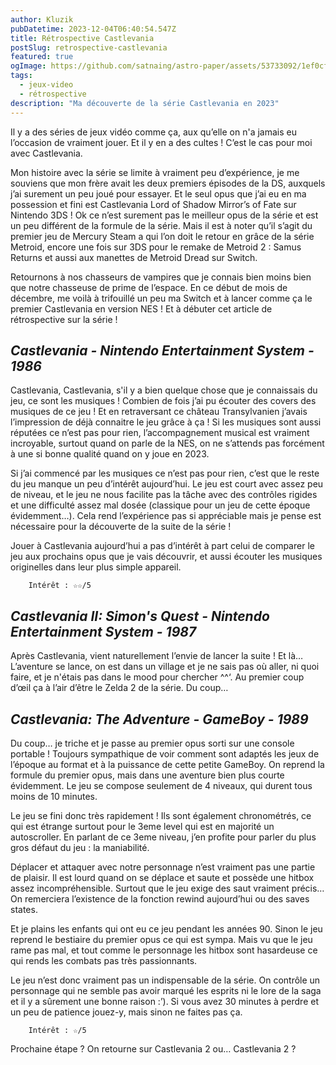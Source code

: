 ```yaml
---
author: Kluzik
pubDatetime: 2023-12-04T06:40:54.547Z
title: Rétrospective Castlevania
postSlug: retrospective-castlevania
featured: true
ogImage: https://github.com/satnaing/astro-paper/assets/53733092/1ef0cf03-8137-4d67-ac81-84a032119e3a
tags:
  - jeux-video
  - rétrospective
description: "Ma découverte de la série Castlevania en 2023"
---
```


Il y a des séries de jeux vidéo comme ça, aux qu’elle on n'a jamais eu l’occasion de vraiment jouer. Et il y en a des cultes ! C’est le cas pour moi avec Castlevania. 

Mon histoire avec la série se limite à vraiment peu d’expérience, je me souviens que mon frère avait les deux premiers épisodes de la DS, auxquels j’ai surement un peu joué pour essayer. Et le seul opus que j’ai eu en ma possession et fini est Castlevania Lord of Shadow Mirror’s of Fate sur Nintendo 3DS ! 
Ok ce n’est surement pas le meilleur opus de la série et est un peu différent de la formule de la série. Mais il est à noter qu’il s’agit du premier jeu de Mercury Steam a qui l’on doit le retour en grâce de la série Metroid, encore une fois sur 3DS pour le remake de Metroid 2 : Samus Returns et aussi aux manettes de Metroid Dread sur Switch. 

Retournons à nos chasseurs de vampires que je connais bien moins bien que notre chasseuse de prime de l’espace. En ce début de mois de décembre, me voilà à trifouillé un peu ma Switch et à lancer comme ça le premier Castlevania en version NES ! Et à débuter cet article de rétrospective sur la série ! 

## *Castlevania - Nintendo Entertainment System - 1986*
Castlevania, Castlevania, s'il y a bien quelque chose que je connaissais du jeu, ce sont les musiques ! Combien de fois j’ai pu écouter des covers des musiques de ce jeu ! Et en retraversant ce château Transylvanien j’avais l’impression de déjà connaitre le jeu grâce à ça ! Si les musiques sont aussi réputées ce n’est pas pour rien, l’accompagnement musical est vraiment incroyable, surtout quand on parle de la NES, on ne s’attends pas forcément à une si bonne qualité quand on y joue en 2023. 

Si j’ai commencé par les musiques ce n’est pas pour rien, c’est que le reste du jeu manque un peu d’intérêt aujourd’hui. Le jeu est court avec assez peu de niveau, et le jeu ne nous facilite pas la tâche avec des contrôles rigides et une difficulté assez mal dosée (classique pour un jeu de cette époque évidemment…). Cela rend l’expérience pas si appréciable mais je pense est nécessaire pour la découverte de la suite de la série ! 

Jouer à Castlevania aujourd’hui a pas d’intérêt à part celui de comparer le jeu aux prochains opus que je vais découvrir, et aussi écouter les musiques originelles dans leur plus simple appareil. 
		
		Intérêt : ☆☆/5

## *Castlevania II: Simon's Quest - Nintendo Entertainment System - 1987*

Après Castlevania, vient naturellement l’envie de lancer la suite ! Et là… L’aventure se lance, on est dans un village et je ne sais pas où aller, ni quoi faire, et je n'étais pas dans le mood pour chercher ^^‘. Au premier coup d’œil ça à l’air d’être le Zelda 2 de la série. Du coup… 

## *Castlevania: The Adventure  - GameBoy - 1989*

Du coup… je triche et je passe au premier opus sorti sur une console portable ! Toujours sympathique de voir comment sont adaptés les jeux de l’époque au format et à la puissance de cette petite GameBoy. 
On reprend la formule du premier opus, mais dans une aventure bien plus courte évidemment. Le jeu se compose seulement de 4 niveaux, qui durent tous moins de 10 minutes. 

Le jeu se fini donc très rapidement ! Ils sont également chronométrés, ce qui est étrange surtout pour le 3eme level qui est en majorité un autoscroller. En parlant de ce 3eme niveau, j’en profite pour parler du plus gros défaut du jeu : la maniabilité. 

Déplacer et attaquer avec notre personnage n’est vraiment pas une partie de plaisir. Il est lourd quand on se déplace et saute et possède une hitbox assez incompréhensible. Surtout que le jeu exige des saut vraiment précis… On remerciera l’existence de la fonction rewind aujourd’hui ou des saves states. 

Et je plains les enfants qui ont eu ce jeu pendant les années 90. Sinon le jeu reprend le bestiaire du premier opus ce qui est sympa. Mais vu que le jeu rame pas mal, et tout comme le personnage les hitbox sont hasardeuse ce qui rends les combats pas très passionnants. 
  
Le jeu n’est donc vraiment pas un indispensable de la série. On contrôle un personnage qui ne semble pas avoir marqué les esprits ni le lore de la saga et il y a sûrement une bonne raison :’). 
Si vous avez 30 minutes à perdre et un peu de patience jouez-y, mais sinon ne faites pas ça.  
  
		Intérêt : ☆/5
  
Prochaine étape ? On retourne sur Castlevania 2 ou… Castlevania 2 ? 
  
